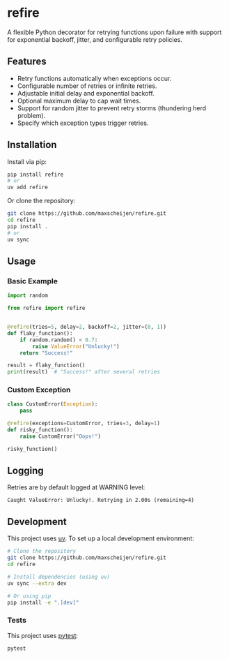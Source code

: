 # refire

A flexible Python decorator for retrying functions upon failure with support for exponential backoff, jitter, and configurable retry policies.

## Features

- Retry functions automatically when exceptions occur.
- Configurable number of retries or infinite retries.
- Adjustable initial delay and exponential backoff.
- Optional maximum delay to cap wait times.
- Support for random jitter to prevent retry storms (thundering herd problem).
- Specify which exception types trigger retries.

## Installation

Install via pip:

```bash
pip install refire
# or
uv add refire
```

Or clone the repository:

```bash
git clone https://github.com/maxscheijen/refire.git
cd refire
pip install .
# or
uv sync
```

## Usage

### Basic Example

```python
import random

from refire import refire


@refire(tries=5, delay=2, backoff=2, jitter=(0, 1))
def flaky_function():
    if random.random() < 0.7:
        raise ValueError("Unlucky!")
    return "Success!"

result = flaky_function()
print(result)  # "Success!" after several retries
```

### Custom Exception

```python
class CustomError(Exception):
    pass

@refire(exceptions=CustomError, tries=3, delay=1)
def risky_function():
    raise CustomError("Oops!")

risky_function()
```

## Logging

Retries are by default logged at WARNING level:

```
Caught ValueError: Unlucky!. Retrying in 2.00s (remaining=4)
```

## Development

This project uses [uv](https://docs.astral.sh/uv/). To set up a local development environment:

```bash
# Clone the repository
git clone https://github.com/maxscheijen/refire.git
cd refire

# Install dependencies (using uv)
uv sync --extra dev

# Or using pip
pip install -e ".[dev]"
```

### Tests

This project uses [pytest](https://docs.pytest.org/):

```bash
pytest
```
